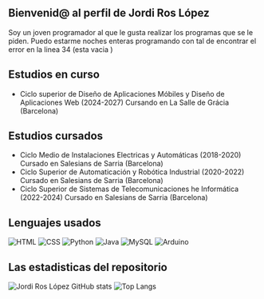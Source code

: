 ## Bienvenid@ al perfil de Jordi Ros López

Soy un joven programador al que le gusta realizar los programas que se le piden. Puedo estarme noches enteras programando con tal de encontrar el error en la linea 34 (esta vacia )

## Estudios en curso
- Ciclo superior de Diseño de Aplicaciones Móbiles y Diseño de Aplicaciones Web (2024-2027)
  Cursando en La Salle de Grácia (Barcelona)

## Estudios cursados
- Ciclo Medio de Instalaciones Electricas y Automáticas (2018-2020)
  Cursado en Salesians de Sarria (Barcelona)
- Ciclo Superior de Automaticación y Robótica Industrial (2020-2022)
  Cursado en Salesians de Sarria (Barcelona)
- Ciclo Superior de Sistemas de Telecomunicaciones he Informática (2022-2024)
  Cursado en Salesians de Sarria (Barcelona)

## Lenguajes usados
![HTML](https://img.shields.io/badge/html-%23E34F26.svg?style=for-the-badge&logo=html5&logoColor=white)
![CSS](https://img.shields.io/badge/css-2965f1.svg?style=for-the-badge&logo=css3&logoColor=white)
![Python](https://img.shields.io/badge/python-3670A0?style=for-the-badge&logo=python&logoColor=ffdd54)
![Java](https://img.shields.io/badge/java-%23ED8B00.svg?style=for-the-badge&logo=openjdk&logoColor=white)
![MySQL](https://img.shields.io/badge/mysql-%2300f.svg?style=for-the-badge&logo=mysql&logoColor=white)
![Arduino](https://img.shields.io/badge/arduino-00979C?style=for-the-badge&logo=arduino&logoColor=white)

<!--
![C++](https://img.shields.io/badge/c++-00979C?style=for-the-badge&logo=ISO_C++&logoColor=white)
-->

## Las estadisticas del repositorio
![Jordi Ros López GitHub stats](https://github-readme-stats.vercel.app/api?username=jordiroslopez&show_icons=true&theme=dark)
![Top Langs](https://github-readme-stats.vercel.app/api/top-langs/?username=jordiroslopez&layout=compact&theme=dark)
